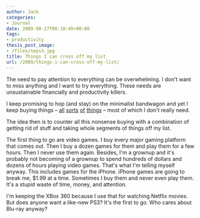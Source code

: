 ```yaml
---
author: Jack
categories:
- Journal
date: 2009-08-27T00:10:45+00:00
tags:
- productivity
thesis_post_image:
- /files/nops3.jpg
title: Things I can cross off my list
url: /2009/things-i-can-cross-off-my-list/
---
```


The need to pay attention to everything can be overwhelming. I don't want to miss anything and I want to try everything. These needs are unsustainable financially and productivity killers.

I keep promising to hop (and stay) on the minimalist bandwagon and yet I keep buying things &#8211; [all][1] [sorts][2] [of][3] [things][4] &#8211; most of which I don't really need.

The idea then is to counter all this nonsense buying with a combination of getting rid of stuff and taking whole segments of things off my list.

The first thing to go are video games. I buy every major gaming platform that comes out. Then I buy a dozen games for them and play them for a few hours. Then I never use them again. Besides, I'm a grownup and it's probably not becoming of a grownup to spend hundreds of dollars and dozens of hours playing video games. That's what I'm telling myself anyway. This includes games for the iPhone. iPhone games are going to break me, $1.99 at a time. Sometimes I buy them and never even play them. It's a stupid waste of time, money, and attention.

I'm keeping the XBox 360 because I use that for watching Netflix movies. But does anyone want a like-new PS3? It's the first to go. Who cares about Blu-ray anyway?

 [1]: https://www.baty.net/2009/08/das-keyboard-professional/
 [2]: https://www.baty.net/2009/08/olympus-om-1n/
 [3]: https://www.baty.net/2009/08/m8-1m7/
 [4]: https://www.baty.net/2009/08/medium-format-with-the-hasselblad-500-cm/